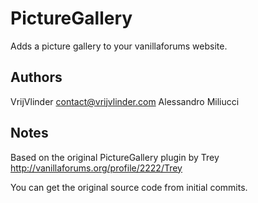 PictureGallery
==============

Adds a picture gallery to your vanillaforums website.

Authors
-------
VrijVlinder contact@vrijvlinder.com
Alessandro Miliucci

Notes
-----
Based on the original PictureGallery plugin by Trey http://vanillaforums.org/profile/2222/Trey

You can get the original source code from initial commits.
